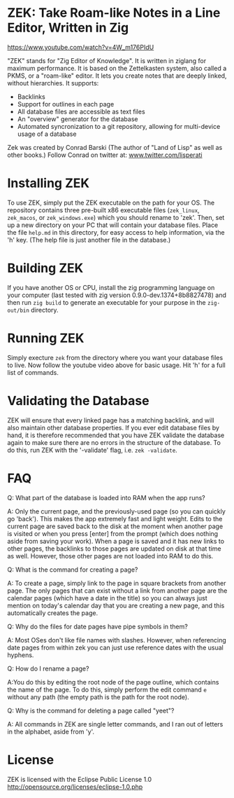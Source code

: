 # ZEK: Take Roam-like Notes in a Line Editor, Written in Zig

https://www.youtube.com/watch?v=4W_m176PIdU

"ZEK" stands for "Zig Editor of Knowledge". It is written in ziglang for maximum performance. It is based on the Zettelkasten system, also called a PKMS, or a "roam-like" editor. It lets you create notes that are deeply linked, without hierarchies. It supports:
- Backlinks
- Support for outlines in each page
- All database files are accessible as text files
- An "overview" generator for the database
- Automated syncronization to a git repository, allowing for multi-device usage of a database

Zek was created by Conrad Barski (The author of "Land of Lisp" as well as other books.) Follow Conrad on twitter at: www.twitter.com/lisperati

# Installing ZEK

To use ZEK, simply put the ZEK executable on the path for your OS. The repository contains three pre-built x86 executable files (`zek_linux`, `zek_macos`, or `zek_windows.exe`) which you should rename to 'zek'. Then, set up a new directory on your PC that will contain your database files. Place the file `help.md` in this directory, for easy access to help information, via the 'h' key. (The help file is just another file in the database.)

# Building ZEK

If you have another OS or CPU, install the zig programming language on your computer (last tested with zig version 0.9.0-dev.1374+8b8827478) and then run `zig build` to generate an executable for your purpose in the `zig-out/bin` directory.

# Running ZEK

Simply execture `zek` from the directory where you want your database files to live. Now follow the youtube video above for basic usage. Hit 'h' for a full list of commands.

# Validating the Database

ZEK will ensure that every linked page has a matching backlink, and will also maintain other database properties. If you ever edit database files by hand, it is therefore recommended that you have ZEK validate the database again to make sure there are no errors in the structure of the database. To do this, run ZEK with the '-validate' flag, i.e. `zek -validate`.

# FAQ

Q: What part of the database is loaded into RAM when the app runs?

A: Only the current page, and the previously-used page (so you can quickly go 'back'). This makes the app extremely fast and light weight. Edits to the current page are saved back to the disk at the moment when another page is visited or when you press [enter] from the prompt (which does nothing aside from saving your work). When a page is saved and it has new links to other pages, the backlinks to those pages are updated on disk at that time as well. However, those other pages are not loaded into RAM to do this.

Q: What is the command for creating a page?

A: To create a page, simply link to the page in square brackets from another page. The only pages that can exist without a link from another page are the calendar pages (which have a date in the title) so you can always just mention on today's calendar day that you are creating a new page, and this automatically creates the page.

Q: Why do the files for date pages have pipe symbols in them?

A: Most OSes don't like file names with slashes. However, when referencing date pages from within zek you can just use reference dates with the usual hyphens.

Q: How do I rename a page?

A:You do this by editing the root node of the page outline, which contains the name of the page. To do this, simply perform the edit command `e` without any path (the empty path is the path for the root node).

Q: Why is the command for deleting a page called "yeet"?

A: All commands in ZEK are single letter commands, and I ran out of letters in the alphabet, aside from 'y'.

# License

ZEK is licensed with the Eclipse Public License 1.0 http://opensource.org/licenses/eclipse-1.0.php
